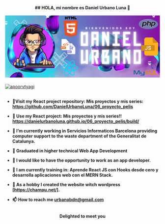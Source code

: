 <div align="center">
<strong>## HOLA, mi nombre es Daniel Urbano Luna 👋</strong>
</div>
<br>
<div align="center">
<img src="https://github.com/DanielUrbanoLuna/DanielUrbanoLuna/blob/main/src/images/Daniel%20Urbano.png" width = 800px>
</div>
<br>
<div align="left">
<a href="https://www.linkedin.com/in/daniel-urbano-luna-131274304/" target="blank"><img align="center" src="https://cdn.jsdelivr.net/npm/simple-icons@3.0.1/icons/linkedin.svg" alt="apoorvtyagi" height="20" width="20" /></a>&nbsp;
</div>
<br>
<div align="left"> 
<strong>

- 🌱Visit my React project repository: Mis proyectos y mis series: https://github.com/DanielUrbanoLuna/06_proyecto_pelis  
- 🔭 Use my React project: Mis proyectos y mis series!! https://danielurbanoluna.github.io/06_proyecto_pelis/build/

- 🔭 I’m currently working in Servicios Informaticos Barcelona providing computer support to the waste department of the Generalitat de Catalunya.

- 🌱 Graduated in higher technical Web App Development

- 🤝 I would like to have the opportunity to work as an app developer.

- 🌱 I am currently training in: Aprende React JS con Hooks desde cero y desarrolla aplicaciones web con el MERN Stack.

- 📝 As a hobby I created the website witch wordpress [https://champu.net/].

- 📫 How to reach me **urbanobdn@gmail.com**
</strong>
</div>
<br>
<div align="center">
<strong>Delighted to meet you</strong>
</div>
